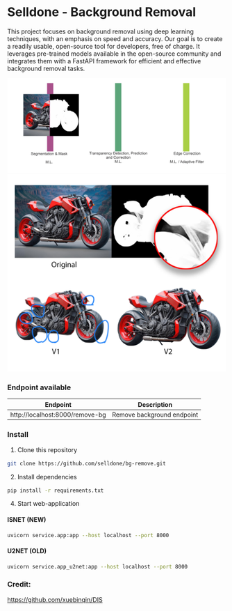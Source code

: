 # Selldone - Background Removal

This project focuses on background removal using deep learning techniques, with an emphasis on speed and accuracy. Our
goal is to create a readily usable, open-source tool for developers, free of charge. It leverages pre-trained models
available in the open-source community and integrates them with a FastAPI framework for efficient and effective
background removal tasks.

![backgroundremove.jpg](_docs%2Fimages%2Fbackgroundremove.jpg)
![sample-ai-bg-remove.jpg](_docs%2Fimages%2Fsample-ai-bg-remove.jpg)

### Endpoint available

| Endpoint                        | Description                |
|---------------------------------|----------------------------|
| http://localhost:8000/remove-bg | Remove background endpoint |

### Install

1. Clone this repository

```bash
git clone https://github.com/selldone/bg-remove.git

```

2. Install dependencies

```bash
pip install -r requirements.txt
```

4. Start web-application

#### ISNET (NEW)

```bash
uvicorn service.app:app --host localhost --port 8000
```

#### U2NET (OLD)

```bash
uvicorn service.app_u2net:app --host localhost --port 8000
```


### Credit:

https://github.com/xuebinqin/DIS

